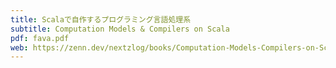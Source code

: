 ```yaml
---
title: Scalaで自作するプログラミング言語処理系
subtitle: Computation Models & Compilers on Scala
pdf: fava.pdf
web: https://zenn.dev/nextzlog/books/Computation-Models-Compilers-on-Scala
---
```

